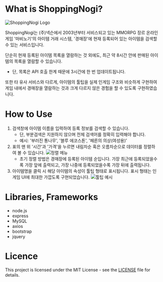 # What is ShoppingNogi?
![ShoppingNogi Logo](https://raw.githubusercontent.com/fallingflow/ShoppingNogi/refs/heads/main/templates/public/icon.ico)

ShoppingNogi는 (주)넥슨에서 2003년부터 서비스되고 있는 MMORPG 장르 온라인 게임 '마비노기'의 아이템 거래 시스템, '경매장'에 현재 등록되어 있는 아이템을 검색할 수 있는 서비스입니다.

단순히 현재 등록된 아이템 목록을 열람하는 것 외에도, 최근 약 8시간 안에 판매된 아이템의 목록을 열람할 수 있습니다.
- 단, 목록은 API 호출 한계 때문에 3시간에 한 번 업데이트됩니다.

또한 타 유사 서비스와 다르게, 아이템의 툴팁을 실제 인게임 구조와 비슷하게 구현하여 게임 내에서 경매장을 열람하는 것과 크게 다르지 않은 경험을 할 수 있도록 구현하였습니다.

# How to Use
1. 검색창에 아이템 이름을 입력하여 등록 정보를 검색할 수 있습니다. 
    - 단, 부분검색은 지원하지 않으며 전체 검색어를 정확히 입력해야 합니다.
   - 예시: '부러진 통나무', '블루 에코스톤', '페른의 의상(여성용)'
2. 표의 맨 위 '시간'과 '가격'을 누르면 내림차순 혹은 오름차순으로 데이터를 정렬하여 볼 수 있습니다.
    ![정렬 메뉴](https://i.postimg.cc/Wb02jvHk/img-01.png)
    - 초기 정렬 방법은 경매장에 등록된 아이템 순입니다. 가장 최근에 등록되었을수록 가장 앞에 출력되고, 가장 나중에 등록되었을수록 가장 뒤에 출력됩니다.
3. 아이템명을 클릭 시 해당 아이템의 속성이 툴팁 형태로 표시됩니다. 표시 형태는 인게임 UI에 최대한 가깝도록 구현되었습니다.
   ![툴팁 예시](https://i.postimg.cc/QN0zTnKy/img-02.png)

# Libraries, Frameworks
- node.js
- express
- MySQL
- axios
- bootstrap
- jquery

# Licence
This project is licensed under the MIT License - see the [LICENSE](LICENSE) file for details.